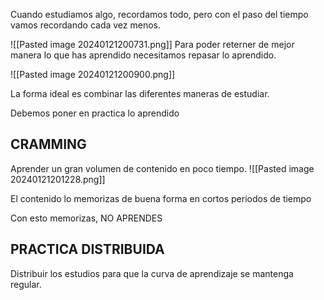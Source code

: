 Cuando estudiamos algo, recordamos todo, pero con el paso del tiempo vamos recordando cada vez menos.

![[Pasted image 20240121200731.png]]
Para poder reterner de mejor manera lo que has aprendido necesitamos repasar lo aprendido.

![[Pasted image 20240121200900.png]]

La forma ideal es combinar las diferentes maneras de estudiar.

Debemos poner en practica lo aprendido

## CRAMMING

Aprender un gran volumen de contenido en poco tiempo.
![[Pasted image 20240121201228.png]]

El contenido lo memorizas de buena forma en cortos periodos de tiempo

Con esto memorizas, NO APRENDES

## PRACTICA DISTRIBUIDA

Distribuir los estudios para que la curva de aprendizaje se mantenga regular.

